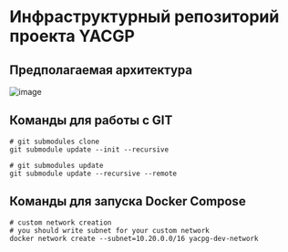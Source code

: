 # Инфраструктурный репозиторий проекта YACGP

## Предполагаемая архитектура
![image](https://github.com/AlexeyVorobyev/YACGP-DevOps/assets/42997441/e9ef5786-9c45-4a21-91d7-efad0894e5ac)

## Команды для работы с GIT

```shell
# git submodules clone
git submodule update --init --recursive
```

```shell
# git submodules update
git submodule update --recursive --remote
```
## Команды для запуска Docker Compose

```shell
# custom network creation
# you should write subnet for your custom network
docker network create --subnet=10.20.0.0/16 yacpg-dev-network
```
